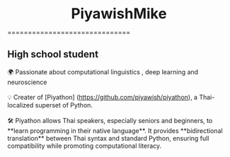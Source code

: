 <p align="center">
  <strong><font size="6">PiyawishMike</font></strong><br>
</p>
==============================

High school student
-------------------

🌍 Passionate about computational linguistics , deep learning and neuroscience <br><br>
💡 Creater of \[Piyathon\] (https://github.com/piyawish/piyathon), a Thai-localized superset of Python. <br><br>
🛠️ Piyathon allows Thai speakers, especially seniors and beginners, to \*\*learn programming in their native language\*\*. It provides \*\*bidirectional translation\*\* between Thai syntax and standard Python, ensuring full compatibility while promoting computational literacy.
